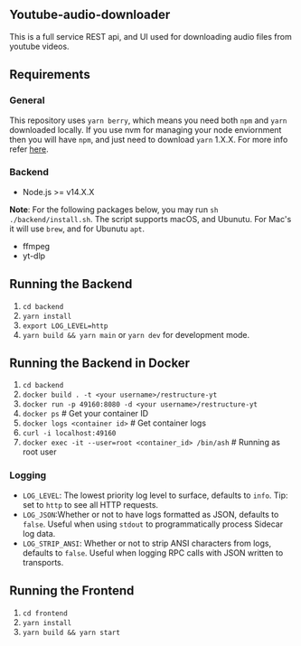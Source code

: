 ## Youtube-audio-downloader

This is a full service REST api, and UI used for downloading audio files from youtube videos. 

## Requirements

### General

This repository uses `yarn berry`, which means you need both `npm` and `yarn` downloaded locally. If you use nvm for managing your node enviornment then you will have `npm`, and just need to download `yarn` 1.X.X. For more info refer [here](https://classic.yarnpkg.com/lang/en/docs/install/#mac-stable).

### Backend

- Node.js >= v14.X.X

**Note**: For the following packages below, you may run `sh ./backend/install.sh`. The script supports macOS, and Ubunutu. For Mac's it will use `brew`, and for Ubunutu `apt`. 
- ffmpeg
- yt-dlp

## Running the Backend

1. `cd backend`
2. `yarn install`
3. `export LOG_LEVEL=http`
4. `yarn build && yarn main` or `yarn dev` for development mode.

## Running the Backend in Docker

1. `cd backend`
2. `docker build . -t <your username>/restructure-yt`
3. `docker run -p 49160:8080 -d <your username>/restructure-yt`
4. `docker ps` # Get your container ID
5. `docker logs <container id>` # Get container logs
6. `curl -i localhost:49160`
7. `docker exec -it --user=root <container_id> /bin/ash` # Running as root user

### Logging

- `LOG_LEVEL`: The lowest priority log level to surface, defaults to `info`. Tip: set to `http`
    to see all HTTP requests.
- `LOG_JSON`:Whether or not to have logs formatted as JSON, defaults to `false`.
    Useful when using `stdout` to programmatically process Sidecar log data.
- `LOG_STRIP_ANSI`: Whether or not to strip ANSI characters from logs, defaults
    to `false`. Useful when logging RPC calls with JSON written to transports.

## Running the Frontend

1. `cd frontend`
2. `yarn install`
3. `yarn build && yarn start`
